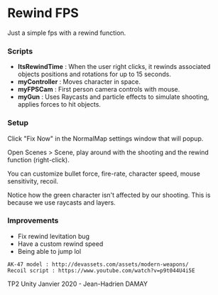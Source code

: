 # Rewind FPS

Just a simple fps with a rewind function.

### Scripts 

- **ItsRewindTime** : When the user right clicks, it rewinds associated objects positions and rotations for up to 15 seconds.
- **myController** : Moves character in space.
- **myFPSCam** : First person camera controls with mouse.
- **myGun** : Uses Raycasts and particle effects to simulate shooting, applies forces to hit objects.

### Setup

Click "Fix Now" in the NormalMap settings window that will popup.

Open Scenes > Scene, play around with the shooting and the rewind function (right-click).

You can customize bullet force, fire-rate, character speed, mouse sensitivity, recoil.

Notice how the green character isn't affected by our shooting. This is because we use raycasts and layers.

### Improvements

- Fix rewind levitation bug
- Have a custom rewind speed
- Being able to jump lol

```
AK-47 model : http://devassets.com/assets/modern-weapons/
Recoil script : https://www.youtube.com/watch?v=p9t044U4i5E
```

TP2 Unity Janvier 2020  - Jean-Hadrien DAMAY
